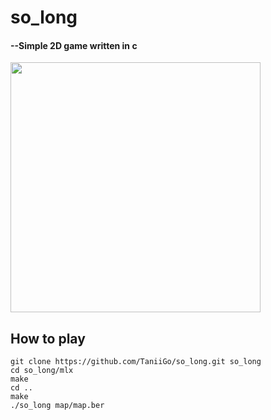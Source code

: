 # so_long
#### --Simple 2D game written in c

<img src="https://user-images.githubusercontent.com/89774231/169773777-00946d10-4005-4cec-9357-f3a04c8e9efe.gif" width="400">

## How to play
```
git clone https://github.com/TaniiGo/so_long.git so_long
cd so_long/mlx
make
cd ..
make
./so_long map/map.ber
```
